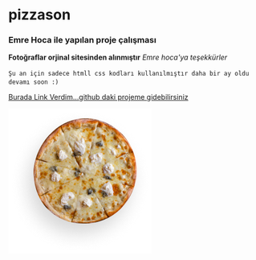 # pizzason

### Emre Hoca ile yapılan proje çalışması

**Fotoğraflar orjinal sitesinden alınmıştır**  *Emre hoca'ya teşekkürler*

`Şu an için sadece htmll css kodları kullanılmıştır daha bir ay oldu devamı soon :)`

[Burada Link Verdim...github daki projeme gidebilirsiniz](https://github.com/bakiensar/pizzason)

![pizza resmi](https://github.com/bakiensar/pizzason/blob/main/assets/imgg/1.png)
